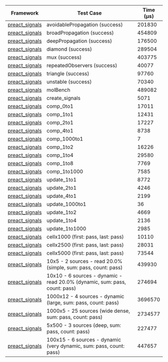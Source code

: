 | Framework | Test Case | Time (μs) |
| --- | --- | --- |
| [preact_signals](https://pub.dev/packages/preact_signals) | avoidablePropagation (success) | 201830 |
| [preact_signals](https://pub.dev/packages/preact_signals) | broadPropagation (success) | 454809 |
| [preact_signals](https://pub.dev/packages/preact_signals) | deepPropagation (success) | 176500 |
| [preact_signals](https://pub.dev/packages/preact_signals) | diamond (success) | 289504 |
| [preact_signals](https://pub.dev/packages/preact_signals) | mux (success) | 403775 |
| [preact_signals](https://pub.dev/packages/preact_signals) | repeatedObservers (success) | 40077 |
| [preact_signals](https://pub.dev/packages/preact_signals) | triangle (success) | 97760 |
| [preact_signals](https://pub.dev/packages/preact_signals) | unstable (success) | 70340 |
| [preact_signals](https://pub.dev/packages/preact_signals) | molBench | 489082 |
| [preact_signals](https://pub.dev/packages/preact_signals) | create_signals | 5071 |
| [preact_signals](https://pub.dev/packages/preact_signals) | comp_0to1 | 17011 |
| [preact_signals](https://pub.dev/packages/preact_signals) | comp_1to1 | 12431 |
| [preact_signals](https://pub.dev/packages/preact_signals) | comp_2to1 | 17227 |
| [preact_signals](https://pub.dev/packages/preact_signals) | comp_4to1 | 8738 |
| [preact_signals](https://pub.dev/packages/preact_signals) | comp_1000to1 | 7 |
| [preact_signals](https://pub.dev/packages/preact_signals) | comp_1to2 | 16226 |
| [preact_signals](https://pub.dev/packages/preact_signals) | comp_1to4 | 29580 |
| [preact_signals](https://pub.dev/packages/preact_signals) | comp_1to8 | 7769 |
| [preact_signals](https://pub.dev/packages/preact_signals) | comp_1to1000 | 7585 |
| [preact_signals](https://pub.dev/packages/preact_signals) | update_1to1 | 8772 |
| [preact_signals](https://pub.dev/packages/preact_signals) | update_2to1 | 4246 |
| [preact_signals](https://pub.dev/packages/preact_signals) | update_4to1 | 2199 |
| [preact_signals](https://pub.dev/packages/preact_signals) | update_1000to1 | 36 |
| [preact_signals](https://pub.dev/packages/preact_signals) | update_1to2 | 4669 |
| [preact_signals](https://pub.dev/packages/preact_signals) | update_1to4 | 2136 |
| [preact_signals](https://pub.dev/packages/preact_signals) | update_1to1000 | 2985 |
| [preact_signals](https://pub.dev/packages/preact_signals) | cellx1000 (first: pass, last: pass) | 10110 |
| [preact_signals](https://pub.dev/packages/preact_signals) | cellx2500 (first: pass, last: pass) | 28031 |
| [preact_signals](https://pub.dev/packages/preact_signals) | cellx5000 (first: pass, last: pass) | 73544 |
| [preact_signals](https://pub.dev/packages/preact_signals) | 10x5 - 2 sources - read 20.0% (simple, sum: pass, count: pass) | 439930 |
| [preact_signals](https://pub.dev/packages/preact_signals) | 10x10 - 6 sources - dynamic - read 20.0% (dynamic, sum: pass, count: pass) | 274694 |
| [preact_signals](https://pub.dev/packages/preact_signals) | 1000x12 - 4 sources - dynamic (large, sum: pass, count: pass) | 3696570 |
| [preact_signals](https://pub.dev/packages/preact_signals) | 1000x5 - 25 sources (wide dense, sum: pass, count: pass) | 2734577 |
| [preact_signals](https://pub.dev/packages/preact_signals) | 5x500 - 3 sources (deep, sum: pass, count: pass) | 227477 |
| [preact_signals](https://pub.dev/packages/preact_signals) | 100x15 - 6 sources - dynamic (very dynamic, sum: pass, count: pass) | 447657 |
